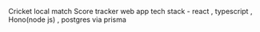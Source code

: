 Cricket local match Score tracker web app 
tech stack - react , typescript , Hono(node js) , postgres  via prisma 